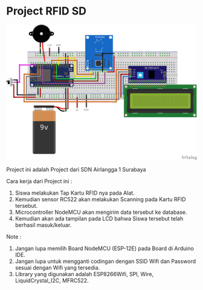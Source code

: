 # Project RFID SD

![alt text](https://raw.githubusercontent.com/naufalboys/Project_RFID_SD/master/Project_RFID.png)

Project ini adalah Project dari SDN Airlangga 1 Surabaya

Cara kerja dari Project ini :
1.  Siswa melakukan Tap Kartu RFID nya pada Alat.
2.  Kemudian sensor RC522 akan melakukan Scanning pada Kartu RFID tersebut.
3.  Microcontroller NodeMCU akan mengirim data tersebut ke database.
4.  Kemudian akan ada tampilan pada LCD bahwa Siswa tersebut telah berhasil masuk/keluar.

Note : 
1. Jangan lupa memilih Board NodeMCU (ESP-12E) pada Board di Arduino IDE.
2. Jangan lupa untuk mengganti codingan dengan SSID Wifi dan Password sesuai dengan Wifi yang tersedia.
3. Library yang digunakan adalah ESP8266Wifi, SPI, Wire, LiquidCrystal_I2C, MFRC522.
